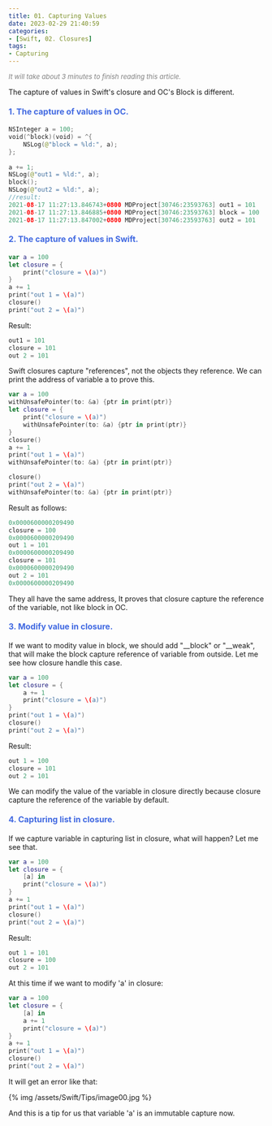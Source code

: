 ```yaml
---
title: 01. Capturing Values
date: 2023-02-29 21:40:59
categories: 
- [Swift, 02. Closures]
tags:
- Capturing
---
```


<font color=gray size=2>*It will take about 3 minutes to finish reading this article.*</font>

The capture of values in Swift's closure and OC's Block is different.

#### <font size=3 color=#4169E1> 1. The capture of values in OC. </font> 
```Swift 
NSInteger a = 100;
void(^block)(void) = ^{
    NSLog(@"block = %ld:", a);
};
 
a += 1;
NSLog(@"out1 = %ld:", a);
block();
NSLog(@"out2 = %ld:", a);
//result:
2021-08-17 11:27:13.846743+0800 MDProject[30746:23593763] out1 = 101
2021-08-17 11:27:13.846885+0800 MDProject[30746:23593763] block = 100
2021-08-17 11:27:13.847002+0800 MDProject[30746:23593763] out2 = 101
```
#### <font size=3 color=#4169E1> 2. The capture of values in Swift. </font> 
```Swift
var a = 100
let closure = {
    print("closure = \(a)")
}
a += 1
print("out 1 = \(a)")
closure()
print("out 2 = \(a)")
```
Result:
```Swift
out1 = 101
closure = 101
out 2 = 101
```
Swift closures capture "references", not the objects they reference. We can print the address of variable a to prove this.
```Swift
var a = 100
withUnsafePointer(to: &a) {ptr in print(ptr)}
let closure = {
    print("closure = \(a)")
    withUnsafePointer(to: &a) {ptr in print(ptr)}
}
closure()
a += 1
print("out 1 = \(a)")
withUnsafePointer(to: &a) {ptr in print(ptr)}

closure()
print("out 2 = \(a)")
withUnsafePointer(to: &a) {ptr in print(ptr)}
```
Result as follows:
```Swift
0x0000600000209490
closure = 100
0x0000600000209490
out 1 = 101
0x0000600000209490
closure = 101
0x0000600000209490
out 2 = 101
0x0000600000209490
```
They all have the same address, It proves that closure capture the reference of the variable, not like block in OC.

#### <font size=3 color=#4169E1> 3. Modify value in closure. </font>  
If we want to modity value in block, we should add "__block" or "__weak", that will make the block capture reference of variable from outside.
Let me see how closure handle this case.
```Swift
var a = 100
let closure = {
    a += 1
    print("closure = \(a)")
}
print("out 1 = \(a)")
closure()
print("out 2 = \(a)")
```
Result:
```Swift
out 1 = 100
closure = 101
out 2 = 101
```
We can modify the value of the variable in closure directly because closure capture the reference of the variable by default.

#### <font size=3 color=#4169E1> 4. Capturing list in closure. </font>   
If we capture variable in capturing list in closure, what will happen? Let me see that.
```Swift
var a = 100
let closure = {
    [a] in
    print("closure = \(a)")
}
a += 1
print("out 1 = \(a)")
closure()
print("out 2 = \(a)")
```
Result:
```Swift
out 1 = 101
closure = 100
out 2 = 101
```
At this time if we want to modify 'a' in closure:
```Swift
var a = 100
let closure = {
    [a] in
    a += 1
    print("closure = \(a)")
}
a += 1
print("out 1 = \(a)")
closure()
print("out 2 = \(a)")
```
It will get an error like that:  

{% img /assets/Swift/Tips/image00.jpg %}

And this is a tip for us that variable 'a' is an immutable capture now.
